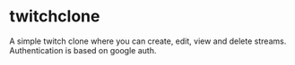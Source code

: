 # twitchclone

A simple twitch clone where you can create, edit, view and delete streams. 
Authentication is based on google auth. 
